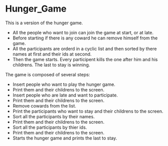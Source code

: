 # Hunger_Game

This is a version of the hunger game.

* All the people who want to join can join the game at start, or at late.
* Before starting if there is any coward he can remove himself from the game.
* All the participants are orderd in a cyclic list and then sorted by there names at first and their ids at second.
* Then the game starts. Every participent kills the one after him and his childrens. The last to stay is winning. 

The game is composed of several steps:
  * Insert people who want to play the hunger game.
  * Print them and their childrens to the screen.
  * Insert people who are late and want to participate.
  * Print them and their childrens to the screen.
  * Remove cowards from the list.
  * Print the participants who want to stay and their childrens to the screen.
  * Sort all the participants by their names.
  * Print them and their childrens to the screen.
  * Sort all the participants by thier ids.
  * Print them and their childrens to the screen.
  * Starts the hunger game and prints the last to stay.
